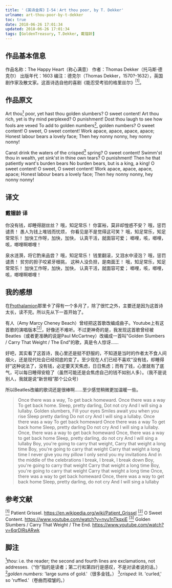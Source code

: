 ```yaml
---
title: '《英诗金库》I-54：Art thou poor, by T. Dekker'
urlname: art-thou-poor-by-t-dekker
toc: true
date: 2018-06-26 17:01:34
updated: 2018-06-26 17:01:34
tags: [GoldenTreasury, T.Dekker, 戴镏龄]
---
```


## 作品基本信息

作品名称：The Happy Heart（称心满意）
作者：Thomas Dekker（托马斯·德克尔）
出版年代：1603
编注：德克尔（Thomas Dekker，1570?-1632），英国剧作家及散文家。这首诗选自他的喜剧《能忍受考验的格里丝尔》<a href="#bib1" id="bib1ref"><sup>[1]</sup></a>。

## 作品原文

Art thou<a href="#note1" id="note1ref"><sup>1</sup></a> poor, yet hast thou golden slumbers?
O sweet content!
Art thou rich, yet is thy mind perplexed?
O punishment!
Dost thou laugh to see how fools are vexed
To add to golden numbers<a href="#note2" id="note2ref"><sup>2</sup></a>, golden numbers?
O sweet content! O sweet, O sweet content!
Work apace, apace, apace, apace;
Honest labour bears a lovely face;
Then hey nonny nonny, hey nonny nonny!

Canst drink the waters of the crisped<a href="#note3" id="note3ref"><sup>3</sup></a> spring?
O sweet content!
Swimm'st thou in wealth, yet sink'st in thine own tears?
O punishment!
Then he that patiently want's burden bears
No burden bears, but is a king, a king!
O sweet content! O sweet, O sweet content!
Work apace, apace, apace, apace;
Honest labour bears a lovely face;
Then hey nonny nonny, hey nonny nonny!

## 译文
### 戴镏龄 译
你没有钱，却睡得甜丝丝？
哦，知足常乐！
你富裕，莫非却惶惑不安？
哦，惩罚谴责！
愚人为钱上堆钱而忧烦，
你看见是不是觉得这可笑？
哦，知足常乐，知足常常乐！
加快工作呀，加快，加快，
认真干活，就面容可爱；
啷哩，咳，啷哩，咳，啷哩啊啷哩！

泉水涟漪，将它酌来品尝？
哦，知足常乐！
钱里翻滚，又泪水中浸泡？
哦，惩罚谴责！
贫穷的担子咬紧牙根挑，
这种人没负担，是南面王！
哦，知足常乐，知足常常乐！
加快工作呀，加快，加快，
认真干活，就面容可爱；
啷哩，咳，啷哩，咳，啷哩啊啷哩！

## 我的感想

在[Prothalamion](/post/prothalamion-by-e-spenser)那里卡了得有一个多月了，除了很忙之外，主要还是因为这首诗太长，读不完。所以先从下一首开始了。

有人（Amy Marcy Cheney Beach）曾经把这首歌改编成曲子。Youtube上有这首歌的演唱版本<a href="#bib2" id="bib2ref"><sup>[2]</sup></a>，好像还不难听。不过更神奇的是，我发现这首歌曾经被Beatles（或者更准确的说是Paul McCartney）改编成一首叫"Golden Slumbers / Carry That Weight / The End"的歌，真是令人惊讶……

好吧，其实看了这首诗，我心里还是挺不舒服的，不知道是当时的作者太不食人间烟火，还是现代社会已经彻底的变了。至少现在人们已经不喜欢“没有钱，却睡得好”这种说法了，没有钱，必定要天天焦虑，日日焦虑；而有了钱，心里就有了底气，可以每日睡得安稳了（虽然可能还是会焦虑自己的钱不如别人多）。（我不是说别人，我就是说“新世相”那个公众号）

所以Beatles改编的歌词还是很棒啊……至少感觉稍微更加温暖一些。
>Once there was a way,
To get back homeward.
Once there was a way
To get back home.
Sleep, pretty darling,
Dot not cry
And I will sing a lullaby.
Golden slumbers,
Fill your eyes
Smiles await you when you rise
Sleep pretty darling
Do not cry
And I will sing a lullaby.
Once there was a way
To get back homeward
Once there was a way
To get back home
Sleep, pretty darling
Do not cry
And I will sing a lullaby.
Once, there was a way to get back homeward
Once, there was a way to get back home
Sleep, pretty darling, do not cry
And I will sing a lullaby
Boy, you're going to carry that weight,
Carry that weight a long time
Boy, you're going to carry that weight
Carry that weight a long time
I never give you my pillow
I only send you my invitations
And in the middle of the celebrations
I break, I break, I break down
Boy, you're going to carry that weight
Carry that weight a long time
Boy, you're going to carry that weight
Carry that weight a long time
Once, there was a way to get back homeward
Once, there was a way to get back home
Sleep, pretty darling, do not cry
And I will sing a lullaby﻿

## 参考文献
<a id="bib1" href="#bib1ref"><sup>[1]</sup></a> Patient Grissel. <https://en.wikipedia.org/wiki/Patient_Grissel>
<a id="bib2" href="#bib2ref"><sup>[2]</sup></a> O Sweet Content. <https://www.youtube.com/watch?v=nyu1nTkqxiE>
<a id="bib3" href="#bib3ref"><sup>[3]</sup></a> Golden Slumbers / Carry That Weight / The End. <https://www.youtube.com/watch?v=6qrDlRsARwk>

## 脚注
<a id="note1" href="#note1ref"><sup>1</sup></a>*thou*: i.e. the reader; the second and fourth lines are exclamations, not addresses.（“你”指的是读者；第二行和第四行是感叹，不是对读者说的话。）
<a id="note2" href="#note2ref"><sup>2</sup></a>*golden numbers*: 'large sums of gold.'（很多金钱。）
<a id="note3" href="#note3ref"><sup>3</sup></a>*crisped*: lit. 'curled,' so 'ruffled.'（卷曲而褶皱的。）

